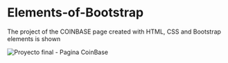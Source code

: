 # Elements-of-Bootstrap

The project of the COINBASE page created with HTML, CSS and Bootstrap elements is shown


![Proyecto final - Pagina CoinBase](https://user-images.githubusercontent.com/105388226/182053320-70bd0b6b-f4cd-4b34-8821-9f1dd02f2c9a.jpg)
